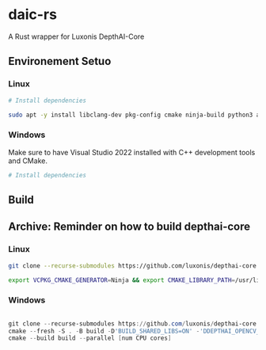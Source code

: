 # daic-rs

A Rust wrapper for Luxonis DepthAI-Core

## Environement Setuo

### Linux

```sh
# Install dependencies

sudo apt -y install libclang-dev pkg-config cmake ninja-build python3 autoconf automake autoconf-archive libudev-dev libtool clang libssl-dev
```

### Windows

Make sure to have Visual Studio 2022 installed with C++ development tools and CMake.

```powershell
# Install dependencies

```

## Build



## Archive: Reminder on how to build depthai-core

### Linux

```sh
git clone --recurse-submodules https://github.com/luxonis/depthai-core.git

export VCPKG_CMAKE_GENERATOR=Ninja && export CMAKE_LIBRARY_PATH=/usr/lib/x86_64-linux-gnu && export CMAKE_INCLUDE_PATH=/usr/include && cmake --fresh  -S . -B build -DCMAKE_C_COMPILER=/usr/bin/gcc -DCMAKE_CXX_COMPILER=/usr/bin/g++ -DCMAKE_MAKE_PROGRAM=/usr/bin/ninja -DCMAKE_LIBRARY_PATH=/usr/lib/x86_64-linux-gnu -DDEPTHAI_OPENCV_SUPPORT=OFF -DCMAKE_INCLUDE_PATH=/usr/include -G Ninja
```

### Windows

```powershell

git clone --recurse-submodules https://github.com/luxonis/depthai-core.git
cmake --fresh -S . -B build -D'BUILD_SHARED_LIBS=ON' -'DDEPTHAI_OPENCV_SUPPORT=OFF' -G 'Visual Studio 17 2022'
cmake --build build --parallel [num CPU cores]

```
